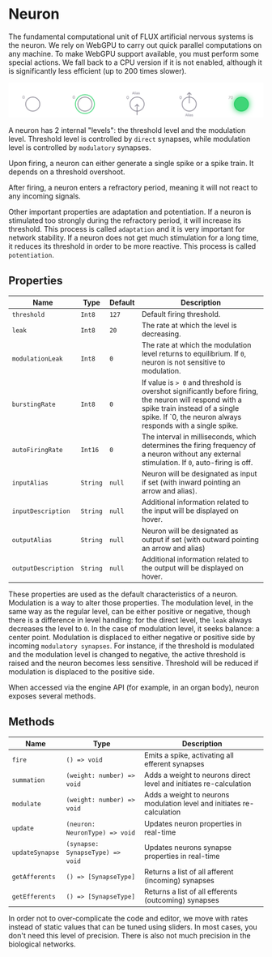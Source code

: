 # Neuron

The fundamental computational unit of FLUX artificial nervous systems is the neuron. We rely on WebGPU to carry out quick parallel computations on any machine. To make WebGPU support available, you must perform some special actions. We fall back to a CPU version if it is not enabled, although it is significantly less efficient (up to 200 times slower).


![Neuron](../_media/neuron_types.svg)


A neuron has 2 internal "levels": the threshold level and the modulation level. Threshold level is controlled by `direct` synapses, while modulation level is controlled by `modulatory` synapses.

Upon firing, a neuron can either generate a single spike or a spike train. It depends on a threshold overshoot.

After firing, a neuron enters a refractory period, meaning it will not react to any incoming signals.

Other important properties are adaptation and potentiation. If a neuron is stimulated too strongly during the refractory period, it will increase its threshold. This process is called `adaptation` and it is very important for network stability. If a neuron does not get much stimulation for a long time, it reduces its threshold in order to be more reactive. This process is called `potentiation`.

## Properties

| Name                             | Type                 | Default                        | Description                                                                                                                                |
| -------------------------------- | -------------------- | ------------------------------ | ------------------------------------------------------------------------------------------------------------------------------------------ |
| `threshold`                    | `Int8` | `127`                    | Default firing threshold.                                                                                                                       |
| `leak`              | `Int8`             | `20`                            | The rate at which the level is decreasing.                                                                                             |
| `modulationLeak`              | `Int8`             | `0`                          | The rate at which the modulation level returns to equilibrium. If `0`, neuron is not sensitive to modulation.                                                                                   |
| `burstingRate`              | `Int8`             | `0`                          | If value is `> 0` and threshold is overshot significantly before firing, the neuron will respond with a spike train instead of a single spike. If `0, the neuron always responds with a single spike.                                                                                     |
| `autoFiringRate`              | `Int16`             | `0`                          | The interval in milliseconds, which determines the firing frequency of a neuron without any external stimulation. If `0`, auto-firing is off.                                                                                    |
| `inputAlias`              | `String`             | `null`                          | Neuron will be designated as input if set (with inward pointing an arrow and alias).                                                                |
| `inputDescription`              | `String`             | `null`                          | Additional information related to the input will be displayed on hover.                                                                              |
| `outputAlias`              | `String`             | `null`                          | Neuron will be designated as output if set (with outward pointing an arrow and alias)                                                                              |
| `outputDescription`              | `String`             | `null`                          | Additional information related to the output will be displayed on hover.                                                                                       |

These properties are used as the default characteristics of a neuron. Modulation is a way to alter those properties. The modulation level, in the same way as the regular level, can be either positive or negative, though there is a difference in level handling: for the direct level, the `leak` always decreases the level to `0`. In the case of modulation level, it seeks balance: a center point. Modulation is displaced to either negative or positive side by incoming `modulatory synapses`. For instance, if the threshold is modulated and the modulation level is changed to negative, the active threshold is raised and the neuron becomes less sensitive. Threshold will be reduced if modulation is displaced to the positive side.

When accessed via the engine API (for example, in an organ body), neuron exposes several methods.

## Methods

| Name                             | Type                                        | Description                                                                                                                                |
| -------------------------------- | -------------------- |  ------------------------------------------------------------------------------------------------------------------------------------------ |
| `fire`                    | `() => void`                  | Emits a spike, activating all efferent synapses        |
| `summation`                    | `(weight: number) => void`                  | Adds a weight to neurons direct level and initiates re-calculation        |
| `modulate`                    | `(weight: number) => void`                  | Adds a weight to neurons modulation level and initiates re-calculation        |
| `update`                    | `(neuron: NeuronType) => void`                  | Updates neuron properties in real-time       |
| `updateSynapse`                    | `(synapse: SynapseType) => void`                  | Updates neurons synapse properties in real-time       |
| `getAfferents`                    | `() => [SynapseType]`                  | Returns a list of all afferent (incoming) synapses       |
| `getEfferents`                    | `() => [SynapseType]`                  | Returns a list of all efferents (outcoming) synapses       |

In order not to over-complicate the code and editor, we move with rates instead of static values that can be tuned using sliders. In most cases, you don't need this level of precision. There is also not much precision in the biological networks.